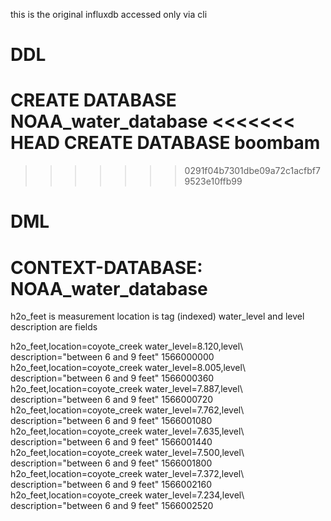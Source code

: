 this is the original influxdb accessed only via cli



# DDL

CREATE DATABASE NOAA_water_database
<<<<<<< HEAD
CREATE DATABASE boombam
=======
>>>>>>> 0291f04b7301dbe09a72c1acfbf79523e10ffb99

# DML

# CONTEXT-DATABASE: NOAA_water_database
h2o_feet is measurement
location is tag (indexed)
water_level and level description are fields

h2o_feet,location=coyote_creek water_level=8.120,level\ description="between 6 and 9 feet" 1566000000
h2o_feet,location=coyote_creek water_level=8.005,level\ description="between 6 and 9 feet" 1566000360
h2o_feet,location=coyote_creek water_level=7.887,level\ description="between 6 and 9 feet" 1566000720
h2o_feet,location=coyote_creek water_level=7.762,level\ description="between 6 and 9 feet" 1566001080
h2o_feet,location=coyote_creek water_level=7.635,level\ description="between 6 and 9 feet" 1566001440
h2o_feet,location=coyote_creek water_level=7.500,level\ description="between 6 and 9 feet" 1566001800
h2o_feet,location=coyote_creek water_level=7.372,level\ description="between 6 and 9 feet" 1566002160
h2o_feet,location=coyote_creek water_level=7.234,level\ description="between 6 and 9 feet" 1566002520